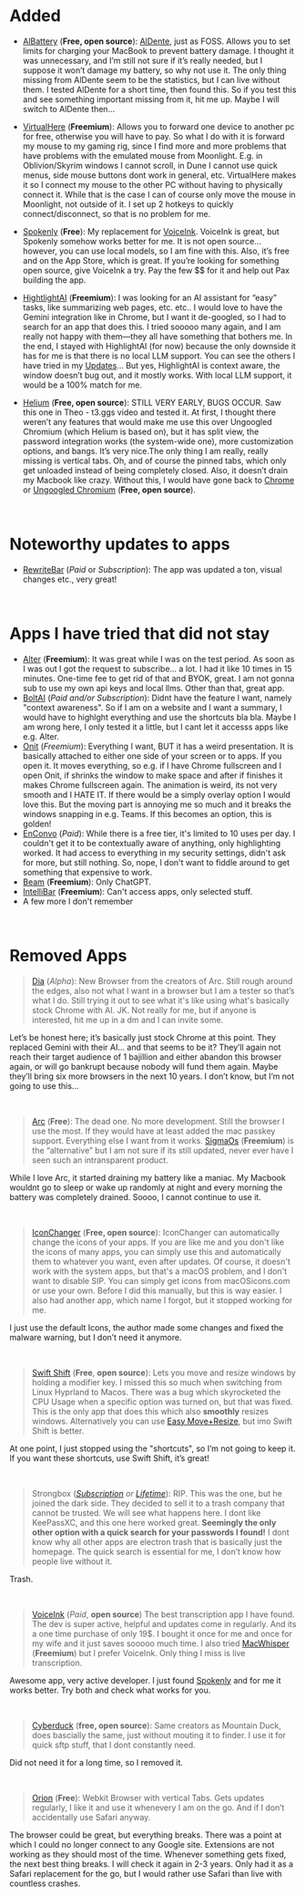 # Added

* [AlBattery](https://github.com/whuan132/AIBattery-Charge-Limiter) (**Free, open source**): [AlDente](https://apphousekitchen.com/), just as FOSS. Allows you to set limits for charging your MacBook to prevent battery damage. I thought it was unnecessary, and I’m still not sure if it’s really needed, but I suppose it won’t damage my battery, so why not use it. The only thing missing from AlDente seem to be the statistics, but I can live without them. I tested AlDente for a short time, then found this. So if you test this and see something important missing from it, hit me up. Maybe I will switch to AlDente then...

* [VirtualHere](https://www.virtualhere.com/) (**Freemium**): Allows you to forward one device to another pc for free, otherwise you will have to pay. So what I do with it is forward my mouse to my gaming rig, since I find more and more problems that have problems with the emulated mouse from Moonlight. E.g. in Oblivion/Skyrim windows I cannot scroll, in Dune I cannot use quick menus, side mouse buttons dont work in general, etc. VirtualHere makes it so I connect my mouse to the other PC without having to physically connect it. While that is the case I can of course only move the mouse in Moonlight, not outside of it. I set up 2 hotkeys to quickly connect/disconnect, so that is no problem for me.

* [Spokenly](https://spokenly.app/) (**Free**): My replacement for [VoiceInk](https://github.com/Beingpax/VoiceInk). VoiceInk is great, but Spokenly somehow works better for me. It is not open source... however, you can use local models, so I am fine with this. Also, it’s free and on the App Store, which is great. If you’re looking for something open source, give VoiceInk a try. Pay the few $$ for it and help out Pax building the app.

* [HightlightAI](https://highlightai.com/) (**Freemium**): I was looking for an AI assistant for “easy” tasks, like summarizing web pages, etc. etc.. I would love to have the Gemini integration like in Chrome, but I want it de-googled, so I had to search for an app that does this. I tried sooooo many again, and I am really not happy with them—they all have something that bothers me. In the end, I stayed with HighlightAI (for now) because the only downside it has for me is that there is no local LLM support. You can see the others I have tried in my [Updates](Updates.md)... But yes, HighlightAI is context aware, the window doesn’t bug out, and it mostly works. With local LLM support, it would be a 100% match for me.

* [Helium](https://github.com/imputnet/helium-macos) (**Free, open source**): STILL VERY EARLY, BUGS OCCUR. Saw this one in Theo - t3.ggs video and tested it. At first, I thought there weren’t any features that would make me use this over Ungoogled Chromium (which Helium is based on), but it has split view, the password integration works (the system-wide one), more customization options, and bangs. It’s very nice.The only thing I am really, really missing is vertical tabs. Oh, and of course the pinned tabs, which only get unloaded instead of being completely closed. Also, it doesn’t drain my Macbook like crazy. Without this, I would have gone back to [Chrome](https://www.google.com/chrome/) or [Ungoogled Chromium](https://github.com/ungoogled-software/ungoogled-chromium) (**Free, open source**). 

</br>

# Noteworthy updates to apps

* [RewriteBar](https://rewritebar.com/) (*Paid* or *Subscription*): The app was updated a ton, visual changes etc., very great!

</br>

# Apps I have tried that did not stay

* [Alter](https://alterhq.com/) (**Freemium**): It was great while I was on the test period. As soon as I was out I got the request to subscribe... a lot. I had it like 10 times in 15 minutes. One-time fee to get rid of that and BYOK, great. I am not gonna sub to use my own api keys and local llms. Other than that, great app.
* [BoltAI](https://boltai.com/) (*Paid and/or Subscription*): Didnt have the feature I want, namely "context awareness". So if I am on a website and I want a summary, I would have to highlght everything and use the shortcuts bla bla. Maybe I am wrong here, I only tested it a little, but I cant let it accesss apps like e.g. Alter.
* [Onit](https://www.getonit.ai/) (*Freemium*): Everything I want, BUT it has a weird presentation. It is basically attached to either one side of your screen or to apps. If you open it. It moves everything, so e.g. if I have Chrome fullscreen and I open Onit, if shrinks the window to make space and after if finishes it makes Chrome fullscreen again. The animation is weird, its not very smooth and I HATE IT. If there would be a simply overlay option I would love this. But the moving part is annoying me so much and it breaks the windows snapping in e.g. Teams. If this becomes an option, this is golden!
* [EnConvo](https://www.enconvo.com/#pricing) (*Paid*): While there is a free tier, it's limited to 10 uses per day. I couldn't get it to be contextually aware of anything, only highlighting worked. It had access to everything in my security settings, didn't ask for more, but still nothing. So, nope, I don't want to fiddle around to get something that expensive to work.
* [Beam](https://www.getbeam.ai/) (**Freemium**): Only ChatGPT.
* [IntelliBar](https://intellibar.app/) (**Freemium**): Can't access apps, only selected stuff.
* A few more I don't remember
  
</br>

# Removed Apps
> [Dia](https://www.diabrowser.com/) (*Alpha*): New Browser from the creators of Arc. Still rough around the edges, also not what I want in a browser but I am a tester so that’s what I do. Still trying it out to see what it's like using what's basically stock Chrome with AI. JK. Not really for me, but if anyone is interested, hit me up in a dm and I can invite some.

Let’s be honest here; it’s basically just stock Chrome at this point. They replaced Gemini with their AI… and that seems to be it? They’ll again not reach their target audience of 1 bajillion and either abandon this browser again, or will go bankrupt because nobody will fund them again. Maybe they’ll bring six more browsers in the next 10 years. I don’t know, but I’m not going to use this…

<br/>

> [Arc](https://arc.net/) (**Free**): The dead one. No more development. Still the browser I use the most. If they would have at least added the mac passkey support. Everything else I want from it works. [SigmaOs](https://sigmaos.com/) (**Freemium**) is the “alternative” but I am not sure if its still updated, never ever have I seen such an intransparent product.

While I love Arc, it started draining my battery like a maniac. My Macbook wouldnt go to sleep or wake up randomly at night and every morning the battery was completely drained. Soooo, I cannot continue to use it.

<br/>

> [IconChanger](https://github.com/Bengerthelorf/macIconChanger) (**Free, open source**): IconChanger can automatically change the icons of your apps. If you are like me and you don't like the icons of many apps, you can simply use this and automatically them to whatever you want, even after updates. Of course, it doesn't work with the system apps, but that's a macOS problem, and I don't want to disable SIP. You can simply get icons from macOSicons.com or use your own. Before I did this manually, but this is way easier. I also had another app, which name I forgot, but it stopped working for me.

I just use the default Icons, the author made some changes and fixed the malware warning, but I don’t need it anymore.

<br/>

> [Swift Shift](https://www.swiftshift.app/) (**Free**, **open source**): Lets you move and resize windows by holding a modifier key. I missed this so much when switching from Linux Hyprland to Macos. There was a bug which skyrocketed the CPU Usage when a specific option was turned on, but that was fixed. This is the only app that does this which also **smoothly** resizes windows. Alternatively you can use [Easy Move+Resize](https://github.com/dmarcotte/easy-move-resize), but imo Swift Shift is better.

At one point, I just stopped using the "shortcuts", so I’m not going to keep it. If you want these shortcuts, use Swift Shift, it’s great!

<br/>

> Strongbox ([*Subscription*](https://www.youtube.com/watch?v=RojV4NA60RY) *or* [*Lifetime*](https://www.youtube.com/watch?v=umDr0mPuyQc)): RIP. This was the one, but he joined the dark side. They decided to sell it to a trash company that cannot be trusted. We will see what happens here. I dont like KeePassXC, and this one here worked great. **Seemingly the only other option with a quick search for your passwords I found!** I dont know why all other apps are electron trash that is basically just the homepage. The quick search is essential for me, I don’t know how people live without it.

Trash.

<br/>

> [VoiceInk](https://github.com/Beingpax/VoiceInk) (*Paid*, **open source**) The best transcription app I have found. The dev is super active, helpful and updates come in regularly. And its a one time purchase of only 19$. I bought it once for me and once for my wife and it just saves sooooo much time. I also tried [MacWhisper](https://goodsnooze.gumroad.com/l/macwhisper) (**Freemium**) but I prefer VoiceInk. Only thing I miss is live transcription.

Awesome app, very active developer. I just found [Spokenly](https://spokenly.app/) and for me it works better. Try both and check what works for you.

<br/>

> [Cyberduck](https://cyberduck.io/) (**free, open source**): Same creators as Mountain Duck, does bascially the same, just without mouting it to finder. I use it for quick sftp stuff, that I dont constantly need.

Did not need it for a long time, so I removed it. 

<br/>

> [Orion](https://kagi.com/orion/) (**Free**): Webkit Browser with vertical Tabs. Gets updates regularly, I like it and use it whenevery I am on the go. And if I don’t accidentally use Safari anyway.

The browser could be great, but everything breaks. There was a point at which I could no longer connect to any Google site. Extensions are not working as they should most of the time. Whenever something gets fixed, the next best thing breaks. I will check it again in 2-3 years. Only had it as a Safari replacement for the go, but I would rather use Safari than live with countless crashes.
